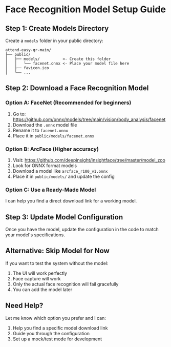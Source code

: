 # Face Recognition Model Setup Guide

## Step 1: Create Models Directory
Create a `models` folder in your public directory:

```
attend-easy-qr-main/
├── public/
│   ├── models/          <- Create this folder
│   │   └── facenet.onnx <- Place your model file here
│   ├── favicon.ico
│   └── ...
```

## Step 2: Download a Face Recognition Model

### Option A: FaceNet (Recommended for beginners)
1. Go to: https://github.com/onnx/models/tree/main/vision/body_analysis/facenet
2. Download the `.onnx` model file
3. Rename it to `facenet.onnx`
4. Place it in `public/models/facenet.onnx`

### Option B: ArcFace (Higher accuracy)
1. Visit: https://github.com/deepinsight/insightface/tree/master/model_zoo
2. Look for ONNX format models
3. Download a model like `arcface_r100_v1.onnx`
4. Place it in `public/models/` and update the config

### Option C: Use a Ready-Made Model
I can help you find a direct download link for a working model.

## Step 3: Update Model Configuration

Once you have the model, update the configuration in the code to match your model's specifications.

## Alternative: Skip Model for Now

If you want to test the system without the model:
1. The UI will work perfectly
2. Face capture will work
3. Only the actual face recognition will fail gracefully
4. You can add the model later

## Need Help?

Let me know which option you prefer and I can:
1. Help you find a specific model download link
2. Guide you through the configuration
3. Set up a mock/test mode for development